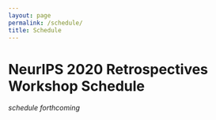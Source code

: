 ```yaml
---
layout: page
permalink: /schedule/
title: Schedule
---
```


# NeurIPS 2020 Retrospectives Workshop Schedule
_schedule forthcoming_
